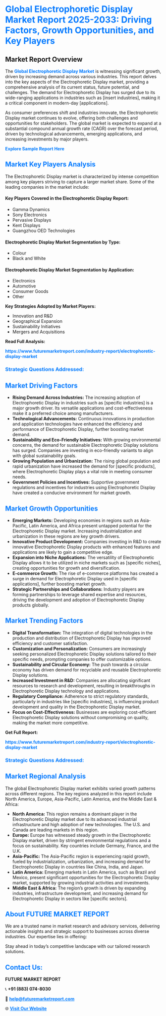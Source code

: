 <h1 style="color: #007BFF;">Global Electrophoretic Display Market Report 2025-2033: Driving Factors, Growth Opportunities, and Key Players</h1>

<section id="overview">
<h2>Market Report Overview</h2>
<p>The <a href="https://www.futuremarketreport.com/industry-report/electrophoretic-display-market" style="color: #007BFF; text-decoration: none;"><strong>Global Electrophoretic Display Market</strong></a> is witnessing significant growth, driven by increasing demand across various industries. This report delves into the key aspects of the Electrophoretic Display market, providing a comprehensive analysis of its current status, future potential, and challenges. The demand for Electrophoretic Display has surged due to its wide-ranging applications in industries such as [insert industries], making it a critical component in modern-day [applications].</p>
<p>As consumer preferences shift and industries innovate, the Electrophoretic Display market continues to evolve, offering both challenges and opportunities for stakeholders. The global market is expected to expand at a substantial compound annual growth rate (CAGR) over the forecast period, driven by technological advancements, emerging applications, and increasing investments by major players.</p>
</section>

<section id="overview">
<p><a href="https://www.futuremarketreport.com/request-sample/reportId=93145" style="color: #007BFF; text-decoration: none;"><strong>Explore Sample Report Here</strong></a></p>
</section>

<section id="key-players">
<h2 style="color: #007BFF;">Market Key Players Analysis</h2>
<p>The Electrophoretic Display market is characterized by intense competition among key players striving to capture a larger market share. Some of the leading companies in the market include:</p>
<h4>Key Players Covered in the Electrophoretic Display Report:</h4>
<ul><li>Gamma Dynamics</li><li>Sony Electronics</li><li>Pervasive Displays</li><li>Kent Displays</li><li>Guangzhou OED Technologies</li></ul>
<h4>Electrophoretic Display Market Segmentation by Type:</h4>
<ul><li>Colour</li><li>Black and White</li></ul>

<h4>Electrophoretic Display Market Segmentation by Application:</h4>
<ul><li>Electronics</li><li>Automotive</li><li>Consumer Goods</li><li>Other</li></ul>
<p><strong>Key Strategies Adopted by Market Players:</strong></p>
<ul>
<li>Innovation and R&D</li>
<li>Geographical Expansion</li>
<li>Sustainability Initiatives</li>
<li>Mergers and Acquisitions</li>
</ul>
</section>

<section>
<p><strong>Read Full Analysis: </strong></p><a href="https://www.futuremarketreport.com/industry-report/electrophoretic-display-market" style="color: #007BFF; text-decoration: none;"><strong>https://www.futuremarketreport.com/industry-report/electrophoretic-display-market</strong></a>
<h3 style="color: #007BFF;">Strategic Questions Addressed:</h3>
</section>

<section id="driving-factors">
<h2 style="color: #007BFF;">Market Driving Factors</h2>
<ul>
<li><strong>Rising Demand Across Industries:</strong> The increasing adoption of Electrophoretic Display in industries such as [specific industries] is a major growth driver. Its versatile applications and cost-effectiveness make it a preferred choice among manufacturers.</li>
<li><strong>Technological Advancements:</strong> Continuous innovations in production and application technologies have enhanced the efficiency and performance of Electrophoretic Display, further boosting market demand.</li>
<li><strong>Sustainability and Eco-Friendly Initiatives:</strong> With growing environmental concerns, the demand for sustainable Electrophoretic Display solutions has surged. Companies are investing in eco-friendly variants to align with global sustainability goals.</li>
<li><strong>Growing Population and Urbanization:</strong> The rising global population and rapid urbanization have increased the demand for [specific products], where Electrophoretic Display plays a vital role in meeting consumer needs.</li>
<li><strong>Government Policies and Incentives:</strong> Supportive government regulations and incentives for industries using Electrophoretic Display have created a conducive environment for market growth.</li>
</ul>
</section>

<section id="growth-opportunities">
<h2 style="color: #007BFF;">Market Growth Opportunities</h2>
<ul>
<li><strong>Emerging Markets:</strong> Developing economies in regions such as Asia-Pacific, Latin America, and Africa present untapped potential for the Electrophoretic Display market. Increasing industrialization and urbanization in these regions are key growth drivers.</li>
<li><strong>Innovative Product Development:</strong> Companies investing in R&D to create innovative Electrophoretic Display products with enhanced features and applications are likely to gain a competitive edge.</li>
<li><strong>Expansion into Niche Applications:</strong> The versatility of Electrophoretic Display allows it to be utilized in niche markets such as [specific niches], creating opportunities for growth and diversification.</li>
<li><strong>E-commerce Growth:</strong> The rise of e-commerce platforms has created a surge in demand for Electrophoretic Display used in [specific applications], further boosting market growth.</li>
<li><strong>Strategic Partnerships and Collaborations:</strong> Industry players are forming partnerships to leverage shared expertise and resources, driving the development and adoption of Electrophoretic Display products globally.</li>
</ul>
</section>

<section id="trending-factors">
<h2 style="color: #007BFF;">Market Trending Factors</h2>
<ul>
<li><strong>Digital Transformation:</strong> The integration of digital technologies in the production and distribution of Electrophoretic Display has improved efficiency and customer satisfaction.</li>
<li><strong>Customization and Personalization:</strong> Consumers are increasingly seeking personalized Electrophoretic Display solutions tailored to their specific needs, prompting companies to offer customizable options.</li>
<li><strong>Sustainability and Circular Economy:</strong> The push towards a circular economy has driven demand for recyclable and reusable Electrophoretic Display solutions.</li>
<li><strong>Increased Investment in R&D:</strong> Companies are allocating significant resources to research and development, resulting in breakthroughs in Electrophoretic Display technology and applications.</li>
<li><strong>Regulatory Compliance:</strong> Adherence to strict regulatory standards, particularly in industries like [specific industries], is influencing product development and quality in the Electrophoretic Display market.</li>
<li><strong>Focus on Cost-Effectiveness:</strong> Businesses are exploring cost-efficient Electrophoretic Display solutions without compromising on quality, making the market more competitive.</li>
</ul>
</section>

<section>
<p><strong>Get Full Report: </strong></p><a href="https://www.futuremarketreport.com/industry-report/electrophoretic-display-market" style="color: #007BFF; text-decoration: none;"><strong>https://www.futuremarketreport.com/industry-report/electrophoretic-display-market</strong></a>
<h3 style="color: #007BFF;">Strategic Questions Addressed:</h3>
</section>


<section id="regional-analysis">
<h2 style="color: #007BFF;">Market Regional Analysis</h2>
<p>The global Electrophoretic Display market exhibits varied growth patterns across different regions. The key regions analyzed in this report include North America, Europe, Asia-Pacific, Latin America, and the Middle East & Africa:</p>
<ul>
<li><strong>North America:</strong> This region remains a dominant player in the Electrophoretic Display market due to its advanced industrial infrastructure and high adoption of new technologies. The U.S. and Canada are leading markets in this region.</li>
<li><strong>Europe:</strong> Europe has witnessed steady growth in the Electrophoretic Display market, driven by stringent environmental regulations and a focus on sustainability. Key countries include Germany, France, and the U.K.</li>
<li><strong>Asia-Pacific:</strong> The Asia-Pacific region is experiencing rapid growth, fueled by industrialization, urbanization, and increasing demand for Electrophoretic Display in countries like China, India, and Japan.</li>
<li><strong>Latin America:</strong> Emerging markets in Latin America, such as Brazil and Mexico, present significant opportunities for the Electrophoretic Display market, supported by growing industrial activities and investments.</li>
<li><strong>Middle East & Africa:</strong> The region’s growth is driven by expanding industries, infrastructure development, and increasing demand for Electrophoretic Display in sectors like [specific sectors].</li>
</ul>
</section>

<footer>
<h2 style="color: #007BFF;">About FUTURE MARKET REPORT</h2>
<p>We are a trusted name in market research and advisory services, delivering actionable insights and strategic support to businesses across diverse industries. Our expertise lies in offering:</p>

<p>Stay ahead in today’s competitive landscape with our tailored research solutions.</p>

<h2 style="color: #007BFF;">Contact Us:</h2>
<p><strong>FUTURE MARKET REPORT</strong></p>
<p>📞 <strong>+91 (883) 074-8030</strong></p>
<p>📧 <strong><a href="mailto:help@futuremarketreport.com" style="color: #007BFF;">help@futuremarketreport.com</a></strong></p>
<p>🌐 <strong><a href="https://www.futuremarketreport.com/" style="color: #007BFF;">Visit Our Website</a></strong></p>
</footer>